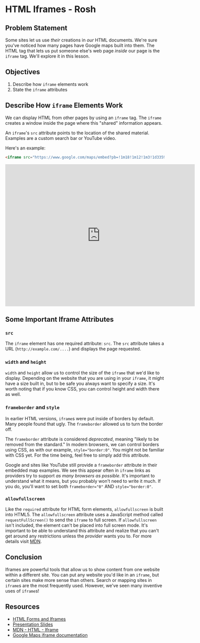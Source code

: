 # HTML Iframes - Rosh

## Problem Statement

Some sites let us use _their_ creations in _our_ HTML documents. We're sure
you've noticed how many pages have Google maps built into them. The HTML tag
that lets us put someone else's web page _inside_ our page is the `iframe` tag.
We'll explore it in this lesson.


## Objectives

1. Describe how `iframe` elements work
2. State the `iframe` attributes

## Describe How `iframe` Elements Work

We can display HTML from other pages by using an `iframe` tag. The `iframe`
creates a window inside the page where this "shared" information appears.

An `iframe`'s `src` attribute points to the location of the shared material.
Examples are a custom search bar or YouTube video.

Here's an example:

```html
<iframe src="https://www.google.com/maps/embed?pb=!1m18!1m12!1m3!1d335994.89219194185!2d2.0673752159642937!3d48.8589713267984!2m3!1f0!2f0!3f0!3m2!1i1024!2i768!4f13.1!3m3!1m2!1s0x47e66e1f06e2b70f%3A0x40b82c3688c9460!2sParis%2C+France!5e0!3m2!1sen!2sus!4v1457911182825" width="600" height="450" frameborder="0" style="border:0" allowfullscreen></iframe>
```

<iframe src="https://www.google.com/maps/embed?pb=!1m18!1m12!1m3!1d335994.89219194185!2d2.0673752159642937!3d48.8589713267984!2m3!1f0!2f0!3f0!3m2!1i1024!2i768!4f13.1!3m3!1m2!1s0x47e66e1f06e2b70f%3A0x40b82c3688c9460!2sParis%2C+France!5e0!3m2!1sen!2sus!4v1457911182825" width="600" height="450" frameborder="0" style="border:0" allowfullscreen></iframe>

## Some Important Iframe Attributes

### `src`

The `iframe` element has one required attribute: `src`. The `src` attribute takes a
URL (`http://example.com/....`) and displays the page requested.

### `width` and `height`

`width` and `height` allow us to control the size of the `iframe` that we'd
like to display. Depending on the website that you are using in your `iframe`,
it might have a size built in, but to be safe you always want to specify a
size. It's worth noting that if you know CSS, you can control height and width
there as well.

### `frameborder` and `style`

In earlier HTML versions, `iframe`s were put inside of borders by default.
Many people found that ugly. The `frameborder` allowed us to turn the border
off.  

The `frameborder` attribute is considered _deprecated_, meaning "likely to be
removed from the standard." In modern browsers, we can control borders  using
CSS, as with our example, `style="border:0"`. You might not be familiar with CSS
yet. For the time being, feel free to simply add this attribute.

Google and sites like YouTube still provide a `frameborder` attribute in their
embedded map examples. We see this appear often in `iframe` links as providers
try to support _as many browsers as possible_. It's important to understand what
it means, but you probably won't need to write it much.  If you do, you'll want
to set both `frameborder="0"` AND `style="border:0"`.

### `allowfullscreen`

Like the `required` attribute for HTML form elements, `allowfullscreen` is built
into HTML5. The `allowfullscreen` attribute uses a JavaScript method called
`requestFullScreen()` to send the `iframe` to full screen. If `allowfullscreen`
isn't included, the element can't be placed into full screen mode. It's
important to be able to understand this attribute and realize that you can't get
around any restrictions unless the _provider_ wants you to. For more details
visit [MDN][mdn-allowfull].

[mdn-allowfull]: https://developer.mozilla.org/en-US/docs/Web/HTML/Element/iframe

## Conclusion

Iframes are powerful tools that allow us to show content from one website
within a different site. You can put any website you'd like in an `iframe`, but
certain sites make more sense than others. Search or mapping sites in `iframe`s
are the most frequently used. However, we've seen many inventive uses of
`iframe`s!

## Resources
- [HTML Forms and Iframes](https://www.youtube.com/embed/eiCtXc2YMKc?rel=0)
- [Presentation Slides](https://docs.google.com/presentation/d/115ECvsMyDnFBcc-Rvb4Jn876JhOycXxKVN6sv7OiJ1Y/edit?usp=sharing)
- [MDN - HTML - Iframe](https://developer.mozilla.org/en-US/docs/Web/HTML/Element/iframe)
- [Google Maps iframe documentation](https://developers.google.com/maps/documentation/embed/guide)
